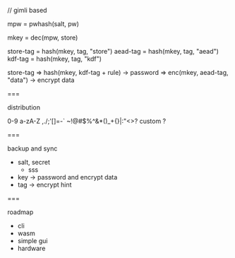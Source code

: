 // gimli based

mpw = pwhash(salt, pw)

mkey = dec(mpw, store)

store-tag = hash(mkey, tag, "store")
aead-tag = hash(mkey, tag, "aead")
kdf-tag = hash(mkey, tag, "kdf")

store-tag
	=> hash(mkey, kdf-tag + rule) -> password
	=> enc(mkey, aead-tag, "data") -> encrypt data

===

distribution

0-9
a-zA-Z
,./;'[]=-\`
~!@#$%^&*()_+{}|:"<>?
custom ?

===

backup and sync

+ salt, secret
	* sss
+ key -> password and encrypt data
+ tag -> encrypt hint

===

roadmap

+ cli
+ wasm
+ simple gui
+ hardware

